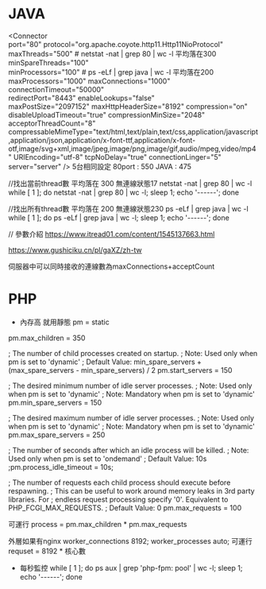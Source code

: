 # JAVA
<Connector        
    port="80"
    protocol="org.apache.coyote.http11.Http11NioProtocol"                         
    maxThreads="500"                # netstat -nat | grep 80 | wc -l   平均落在300
    minSpareThreads="100"           
    minProcessors="100"             # ps -eLf | grep java | wc -l      平均落在200
    maxProcessors="1000"
    maxConnections="1000"
    connectionTimeout="50000"                         
    redirectPort="8443"
    enableLookups="false"                       
    maxPostSize="2097152"
    maxHttpHeaderSize="8192"
    compression="on"
    disableUploadTimeout="true"
    compressionMinSize="2048"
    acceptorThreadCount="8"
    compressableMimeType="text/html,text/plain,text/css,application/javascript,application/json,application/x-font-ttf,application/x-font-otf,image/svg+xml,image/jpeg,image/png,image/gif,audio/mpeg,video/mp4"
    URIEncoding="utf-8"
    tcpNoDelay="true"
    connectionLinger="5"
    server="server" 
/>
5台相同設定
80port : 550
JAVA   : 475

//找出當前thread數  平均落在 300 無連線狀態17
netstat -nat | grep 80 | wc -l
while [ 1 ]; do netstat -nat | grep 80 | wc -l; sleep 1; echo '------'; done

//找出所有thread數 平均落在 200 無連線狀態230
ps -eLf | grep java | wc -l
while [ 1 ]; do ps -eLf | grep java | wc -l; sleep 1; echo '------'; done

// 參數介紹
https://www.itread01.com/content/1545137663.html

https://www.gushiciku.cn/pl/gaXZ/zh-tw

伺服器中可以同時接收的連線數為maxConnections+acceptCount


# PHP
* 內存高 就用靜態
pm = static

pm.max_children = 350

; The number of child processes created on startup.
; Note: Used only when pm is set to 'dynamic'
; Default Value: min_spare_servers + (max_spare_servers - min_spare_servers) / 2
pm.start_servers = 150

; The desired minimum number of idle server processes.
; Note: Used only when pm is set to 'dynamic'
; Note: Mandatory when pm is set to 'dynamic'
pm.min_spare_servers = 150

; The desired maximum number of idle server processes.
; Note: Used only when pm is set to 'dynamic'
; Note: Mandatory when pm is set to 'dynamic'
pm.max_spare_servers = 250

; The number of seconds after which an idle process will be killed.
; Note: Used only when pm is set to 'ondemand'
; Default Value: 10s
;pm.process_idle_timeout = 10s;

; The number of requests each child process should execute before respawning.
; This can be useful to work around memory leaks in 3rd party libraries. For
; endless request processing specify '0'. Equivalent to PHP_FCGI_MAX_REQUESTS.
; Default Value: 0
pm.max_requests = 100

可運行 process = pm.max_children * pm.max_requests

外層如果有nginx
worker_connections 8192;
worker_processes auto;
可運行requset = 8192 * 核心數

* 每秒監控
while [ 1 ]; do ps aux | grep 'php-fpm: pool' | wc -l; sleep 1; echo '------'; done
